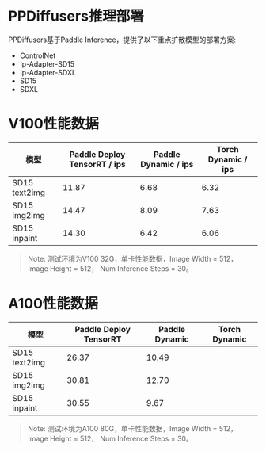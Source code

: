 # PPDiffusers推理部署

PPDiffusers基于Paddle Inference，提供了以下重点扩散模型的部署方案:
- ControlNet
- Ip-Adapter-SD15
- Ip-Adapter-SDXL
- SD15
- SDXL


# V100性能数据
|模型|Paddle Deploy TensorRT / ips|Paddle Dynamic / ips|Torch Dynamic / ips|
|-|-|-|-|
|SD15 text2img|11.87|6.68|6.32|
|SD15 img2img|14.47|8.09|7.63|
|SD15 inpaint|14.30|6.42|6.06|

> Note: 测试环境为V100 32G，单卡性能数据，Image Width = 512， Image Height = 512， Num Inference Steps = 30。

# A100性能数据
|模型|Paddle Deploy TensorRT|Paddle Dynamic|Torch Dynamic|
|-|-|-|-|
|SD15 text2img|26.37|10.49||
|SD15 img2img|30.81|12.70||
|SD15 inpaint|30.55|9.67||

> Note: 测试环境为A100 80G，单卡性能数据，Image Width = 512， Image Height = 512， Num Inference Steps = 30。

<!-- |SDXL text2img||||
|SDXL img2img||||
|SDXL inpaint|||| -->

<!-- |-|-|-|-|
|ControlNet text2img|3.360597|||
|ControlNet img2img|3.360597|||
|ControlNet inpaint|3.360597||| -->